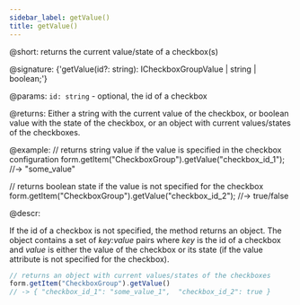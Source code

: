 ```yaml
---
sidebar_label: getValue()
title: getValue()
---          
```


@short: returns the current value/state of a checkbox(s)

@signature: {'getValue(id?: string): ICheckboxGroupValue | string | boolean;'}

@params:
`id: string` - optional, the id of a checkbox

@returns:
Either a string with the current value of the checkbox, or boolean value with the state of the checkbox, or an object with current values/states of the checkboxes.

@example:
// returns string value if the value is specified in the checkbox configuration
form.getItem("CheckboxGroup").getValue("checkbox_id_1"); //-> "some_value"
 
// returns boolean state if the value is not specified for the checkbox
form.getItem("CheckboxGroup").getValue("checkbox_id_2"); //-> true/false 

@descr:

If the id of a checkbox is not specified, the method returns an object. The object contains a set of *key:value* pairs where *key* is the id of a checkbox and *value* is either the value of the checkbox or its state (if the value attribute is not specified for the checkbox).

~~~js
// returns an object with current values/states of the checkboxes
form.getItem("CheckboxGroup").getValue() 
// -> { "checkbox_id_1": "some_value_1",  "checkbox_id_2": true }
~~~
